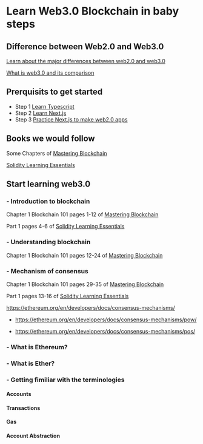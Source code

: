 # Learn Web3.0 Blockchain in baby steps
## Difference between Web2.0 and Web3.0

[Learn about the major differences between web2.0 and web3.0](https://ethereum.org/en/developers/docs/web2-vs-web3/)

[What is web3.0 and its comparison](https://www.youtube.com/watch?v=0tZFQs7qBfQ&t=61s&pp=ygUkZGlmZmVyZW5jZSBiZXR3ZWVuIHdlYjIuMCBhbmQgd2ViMy4w)

## Prerquisits to get started
* Step 1 [Learn Typescript](https://github.com/panaverse/learn-typescript)
* Step 2 [Learn Next.js](https://github.com/panaverse/learn-nextjs)
* Step 3 [Practice Next.js to make web2.0 apps](https://github.com/panaverse/styling-nextjs-projects)

## Books we would follow

Some Chapters of [Mastering Blockchain](https://github.com/hamzagilani8/Learn-Web3.0/blob/main/Books/Mastering_Blockchain.pdf)

[Solidity Learning Essentials](https://github.com/hamzagilani8/Learn-Web3.0/blob/main/Books/SOLIDITY_PROGRAMMING_ESSENTIALS.pdf)
## Start learning web3.0
### - Introduction to blockchain

Chapter 1 Blockchain 101 pages 1-12 of [Mastering Blockchain](https://github.com/hamzagilani8/Learn-Web3.0/blob/main/Books/Mastering_Blockchain.pdf)

Part 1 pages 4-6 of [Solidity Learning Essentials](https://github.com/hamzagilani8/Learn-Web3.0/blob/main/Books/SOLIDITY_PROGRAMMING_ESSENTIALS.pdf)

### - Understanding blockchain

Chapter 1 Blockchain 101 pages 12-24 of [Mastering Blockchain](https://github.com/hamzagilani8/Learn-Web3.0/blob/main/Books/Mastering_Blockchain.pdf)

### - Mechanism of consensus

Chapter 1 Blockchain 101 pages 29-35 of [Mastering Blockchain](https://github.com/hamzagilani8/Learn-Web3.0/blob/main/Books/Mastering_Blockchain.pdf)

Part 1 pages 13-16 of [Solidity Learning Essentials](https://github.com/hamzagilani8/Learn-Web3.0/blob/main/Books/SOLIDITY_PROGRAMMING_ESSENTIALS.pdf)

https://ethereum.org/en/developers/docs/consensus-mechanisms/

* https://ethereum.org/en/developers/docs/consensus-mechanisms/pow/

* https://ethereum.org/en/developers/docs/consensus-mechanisms/pos/

### - What is Ethereum?
### - What is Ether?
### - Getting fimiliar with the terminologies
#### Accounts
#### Transactions
#### Gas
#### Account Abstraction